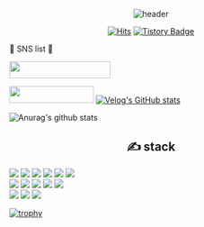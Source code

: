 <div align=center>

![header](https://capsule-render.vercel.app/api?type=Slice&color=00e5ff&height=150&section=header&text=Hello%20Oh&fontSize=80&fontColor=black)
</div>
<!-- contact -->
<div align=center>

[![Hits](https://hits.seeyoufarm.com/api/count/incr/badge.svg?url=https%3A%2F%2Fgithub.com%2Fnananjadive&count_bg=%23E7B2D9&title_bg=%23CBB3FF&icon=&icon_color=%23E7E7E7&title=hits&edge_flat=false)](https://github.com/nananjadive)
[![Tistory Badge](https://img.shields.io/badge/Tech%20Blog-555263?style=flat&logoColor=white)](https://nananja.tistory.com/)
 </div>

<!--<div align=center><h1>👋 Hi, I’m @nananjadive </h1></div>-->

<p3 align='center'>:blue_heart: SNS list :blue_heart:</p>
<p>

 <a href="https://github.com/nanandive" target="_blank"><img src="https://img.shields.io/badge/My projct (real account)-FF9E0F?style=flat-square&logo=Apache&logoColor=white" width = 180px height = 30px/></a>
<!-- <a href="https://blog.naver.com/gomdorij" target="_blank"><img src="https://img.shields.io/badge/Blog-03C75A?style=flat-square&logo=Naver&logoColor=white" width = 80px height = 30px/></a> -->
<!-- <a href="https://www.facebook.com/gomdorij" target="_blank"><img src="https://img.shields.io/badge/Facebook-1877F2?style=flat-square&logo=Facebook&logoColor=white" width = 120px height = 30px/></a>
<a href="https://www.instagram.com/diverser_jang" target="_blank"><img src="https://img.shields.io/badge/Instagram-E4405F?style=flat-square&logo=Instagram&logoColor=white"  width = 120px height = 30px/></a> -->
<a href="https://velog.io/@nananjavadive" target="_blank"><img src="https://img.shields.io/badge/daily blog-9999FF?style=flat-square&logo=Vimeo&logoColor=white"  width = 150px height = 30px/></a>
[![Velog's GitHub stats](https://velog-readme-stats.vercel.app/api/list?name=nananjadive)](https://velog.io/@nananjadive) 

</p3>

<!-- 통계 -->
![Anurag's github stats](https://github-readme-stats.vercel.app/api?username=nananjadive&show_icons=true&theme=radical) 



<!-- 기술 스택 -->
<div align=center><h2>✍ stack </h2></div>
<img src="https://img.shields.io/badge/JAVA-007396?style=for-the-badge&logo=java&logoColor=white">
<img src="https://img.shields.io/badge/Spring-6DB33F?style=for-the-badge&logo=Spring&logoColor=white">
<img src="https://img.shields.io/badge/node.js-339933?style=for-the-badge&logo=node.js&logoColor=black">

<img src="https://img.shields.io/badge/oracle-F80000?style=for-the-badge&logo=oracle&logoColor=white">
<img src="https://img.shields.io/badge/mysql-4479A1?style=for-the-badge&logo=mysql&logoColor=white">
<img src="https://img.shields.io/badge/mariaDB-003545?style=for-the-badge&logo=mariaDB&logoColor=white">
<br>
<img src="https://img.shields.io/badge/react-61DAFB?style=for-the-badge&logo=react&logoColor=black">
<img src="https://img.shields.io/badge/javascript-F7DF1E?style=for-the-badge&logo=javascript&logoColor=black">
<!-- <img src="https://img.shields.io/badge/jquery-0769AD?style=for-the-badge&logo=jquery&logoColor=white">
 -->
<img src="https://img.shields.io/badge/html-E34F26?style=for-the-badge&logo=html5&logoColor=white">
<img src="https://img.shields.io/badge/css-1572B6?style=for-the-badge&logo=css3&logoColor=white">
<img src="https://img.shields.io/badge/bootstrap-7952B3?style=for-the-badge&logo=bootstrap&logoColor=white">
<!-- <img src="https://img.shields.io/badge/vue.js-4FC08D?style=for-the-badge&logo=vue.js&logoColor=white"> -->
<br>
<img src="https://img.shields.io/badge/github-181717?style=for-the-badge&logo=github&logoColor=white">
<img src="https://img.shields.io/badge/linux-FCC624?style=for-the-badge&logo=linux&logoColor=black">
<img src="https://img.shields.io/badge/apache tomcat-F8DC75?style=for-the-badge&logo=apachetomcat&logoColor=black">
<!--<img src="https://img.shields.io/badge/aws-232F3E?style=for-the-badge&logo=amazonaws&logoColor=white"> -->


 
[![trophy](https://github-profile-trophy.vercel.app/?username=nananjadive&row=1)](https://github.com/ryo-ma/github-profile-trophy)
